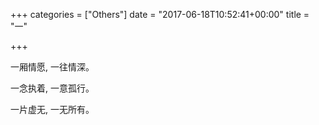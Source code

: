 +++
categories = ["Others"]
date = "2017-06-18T10:52:41+00:00"
title = "一"

+++


一厢情愿, 一往情深。

一念执着, 一意孤行。

一片虚无, 一无所有。